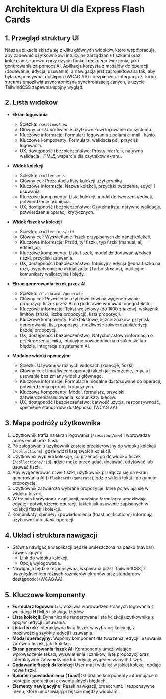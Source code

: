 # Architektura UI dla Express Flash Cards

## 1. Przegląd struktury UI

Nasza aplikacja składa się z kilku głównych widoków, które współpracują, aby zapewnić użytkownikowi intuicyjne zarządzanie fiszkami oraz kolekcjami, zarówno przy użyciu funkcji ręcznego tworzenia, jak i generowania za pomocą AI. Aplikacja korzysta z modalów do operacji (dodawanie, edycja, usuwanie), a nawigacja jest zaprojektowana tak, aby była responsywna, dostępna (WCAG AA) i bezpieczna. Integracja z Turbo streams umożliwia asynchroniczną synchronizację danych, a użycie TailwindCSS zapewnia spójny wygląd.

## 2. Lista widoków

- **Ekran logowania**

  - Ścieżka: `/sessions/new`
  - Główny cel: Umożliwienie użytkownikowi logowanie do systemu.
  - Kluczowe informacje: Formularz logowania z polami e-mail i hasło.
  - Kluczowe komponenty: Formularz, walidacja pól, przycisk logowania.
  - UX, dostępność i bezpieczeństwo: Prosty interfejs, natywna walidacja HTML5, wsparcie dla czytników ekranu.

- **Widok kolekcji**

  - Ścieżka: `/collections`
  - Główny cel: Prezentacja listy kolekcji użytkownika.
  - Kluczowe informacje: Nazwa kolekcji, przyciski tworzenia, edycji i usuwania.
  - Kluczowe komponenty: Lista kolekcji, modal do tworzenia/edycji, potwierdzenie usunięcia.
  - UX, dostępność i bezpieczeństwo: Czytelna lista, natywne walidacje, potwierdzenie operacji krytycznych.

- **Widok fiszek w kolekcji**

  - Ścieżka: `/collections/:id`
  - Główny cel: Wyświetlanie fiszek przypisanych do danej kolekcji.
  - Kluczowe informacje: Przód, tył fiszki, typ fiszki (manual, ai, edited_ai).
  - Kluczowe komponenty: Lista fiszek, modal do dodawania/edycji fiszki, przyciski usuwania.
  - UX, dostępność i bezpieczeństwo: Intuicyjna edycja (jedna fiszka na raz), asynchroniczne aktualizacje (Turbo streams), intuicyjne komunikaty walidacyjne i błędy.

- **Ekran generowania fiszek przez AI**

  - Ścieżka: `/flashcards/generate`
  - Główny cel: Pozwolenie użytkownikowi na wygenerowanie propozycji fiszek przez AI na podstawie wprowadzonego tekstu.
  - Kluczowe informacje: Tekst wejściowy (do 1000 znaków), wskaźnik limitów (znaki, liczba propozycji), lista propozycji.
  - Kluczowe komponenty: Pole tekstowe, licznik znaków, przycisk generowania, lista propozycji, możliwość zatwierdzania/edycji każdej propozycji.
  - UX, dostępność i bezpieczeństwo: Natychmiastowa informacja o przekroczeniu limitu, intuicyjne powiadomienia o sukcesie lub błędzie, integracja z systemem AI.

- **Modalne widoki operacyjne**
  - Ścieżki: Używane w różnych widokach (kolekcje, fiszki)
  - Główny cel: Umożliwienie operacji takich jak tworzenie, edycja i usuwanie bez zmiany widoku głównego.
  - Kluczowe informacje: Formularze modalne dostosowane do operacji, potwierdzenia operacji krytycznych.
  - Kluczowe komponenty: Modal, formularz, przyciski zatwierdzenia/anulowania, komunikaty błędów.
  - UX, dostępność i bezpieczeństwo: Łatwość użycia, responsywność, spełnienie standardów dostępności (WCAG AA).

## 3. Mapa podróży użytkownika

1. Użytkownik trafia na ekran logowania (`/sessions/new`) i wprowadza adres email oraz hasło.
2. Po zalogowaniu użytkownik zostaje przekierowany do widoku kolekcji (`/collections`), gdzie widzi listę swoich kolekcji.
3. Użytkownik wybiera kolekcję, co przenosi go do widoku fiszek (`/collections/:id`), gdzie może przeglądać, dodawać, edytować lub usuwać fiszki.
4. Aby wygenerować nowe fiszki, użytkownik przełącza się na ekran generowania AI (`/flashcards/generate`), gdzie wkleja tekst i otrzymuje propozycje.
5. Użytkownik zatwierdza wybrane propozycje, które pojawiają się w widoku fiszek.
6. W trakcie korzystania z aplikacji, modalne formularze umożliwiają edycję i potwierdzenie operacji, takich jak usuwanie zapisanych w kolekcji fiszek i kolekcji.
7. Komunikaty, spinnery i powiadomienia (toast notifications) informują użytkownika o stanie operacji.

## 4. Układ i struktura nawigacji

- Główna nawigacja w aplikacji będzie umieszczona na pasku (navbar) zawierającym:
  - Link do widoku kolekcji,
  - Opcję wylogowania.
- Nawigacja będzie responsywna, wspierana przez TailwindCSS, z uwzględnieniem różnych rozmiarów ekranów oraz standardów dostępności (WCAG AA).

## 5. Kluczowe komponenty

- **Formularz logowania:** Umożliwia wprowadzenie danych logowania z walidacją HTML5 i obsługą błędów.
- **Lista kolekcji:** Dynamicznie renderowana lista kolekcji użytkownika z opcjami edycji i usuwania.
- **Lista fiszek:** Interaktywna lista fiszek w wybranej kolekcji, z możliwością szybkiej edycji i usuwania.
- **Modal operacyjny:** Wspólny komponent dla tworzenia, edycji i usuwania zarówno fiszek, jak i kolekcji.
- **Ekran generowania fiszek AI:** Komponenty umożliwiające wprowadzenie tekstu, wyświetlenie liczników, listę propozycji oraz interaktywne zatwierdzanie lub edycję wygenerowanych fiszek.
- **Dodawanie fiszek do kolekcji** User musi widzieć w jakiej kolekcji dodaje nowe fiszki.
- **Spinner i powiadomienia (Toast):** Globalne komponenty informujące o postępie operacji oraz ewentualnych błędach.
- **Elementy nawigacyjne:** Pasek nawigacji, breadcrumb i responsywne menu, które umożliwiają przejście między widokami.
